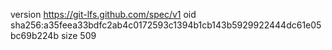 version https://git-lfs.github.com/spec/v1
oid sha256:a35feea33bdfc2ab4c0172593c1394b1cb143b5929922444dc61e05bc69b224b
size 509
